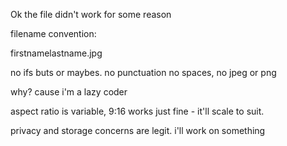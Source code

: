 Ok the file didn't work for some reason

filename convention:

firstnamelastname.jpg 

no ifs buts or maybes. no punctuation no spaces, no jpeg or png

why? cause i'm a lazy coder

aspect ratio is variable, 9:16 works just fine - it'll scale to suit.

privacy and storage concerns are legit. i'll work on something
